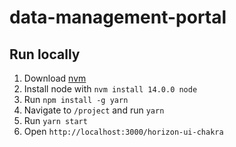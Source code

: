 # data-management-portal

## Run locally

1. Download [nvm](https://github.com/creationix/nvm)
2. Install node with `nvm install 14.0.0 node`
3. Run `npm install -g yarn`
4. Navigate to `/project` and run `yarn`
5. Run `yarn start`
6. Open `http://localhost:3000/horizon-ui-chakra`